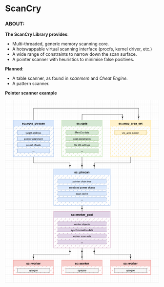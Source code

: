 # ScanCry

### ABOUT:

**The ScanCry Library provides**:

- Multi-threaded, generic memory scanning core.
- A hotswappable virtual scanning interface (procfs, kernel driver, etc.)
- A wide range of constraints to narrow down the scan surface.
- A pointer scanner with heuristics to minimise false positives.

**Planned**:

- A table scanner, as found in *scanmem* and *Cheat Engine*.
- A pattern scanner.

**Pointer scanner example**

<p align="center">
    <img src="media/overview.png">
</p>
